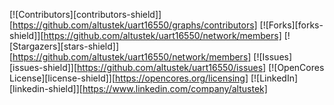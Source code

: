 <!--
*** Thanks for checking out this README Template. If you have a suggestion that would
*** make this better, please fork the repo and create a pull request or simply open
*** an issue with the tag "enhancement".
*** Thanks again! Now go create something AMAZING! :D
-->





<!-- PROJECT SHIELDS -->
<!--
*** I'm using markdown "reference style" links for readability.
*** Reference links are enclosed in brackets [ ] instead of parentheses ( ).
*** See the bottom of this document for the declaration of the reference variables
*** for contributors-url, forks-url, etc. This is an optional, concise syntax you may use.
*** https://www.markdownguide.org/basic-syntax/#reference-style-links
-->
[![Contributors][contributors-shield]][https://github.com/altustek/uart16550/graphs/contributors]
[![Forks][forks-shield]][https://github.com/altustek/uart16550/network/members]
[![Stargazers][stars-shield]][https://github.com/altustek/uart16550/network/members]
[![Issues][issues-shield]][https://github.com/altustek/uart16550/issues]
[![OpenCores License][license-shield]][https://opencores.org/licensing]
[![LinkedIn][linkedin-shield]][https://www.linkedin.com/company/altustek]


